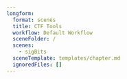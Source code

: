 ```yaml
---
longform:
  format: scenes
  title: CTF Tools
  workflow: Default Workflow
  sceneFolder: /
  scenes:
    - sigBits
  sceneTemplate: templates/chapter.md
  ignoredFiles: []
---
```

